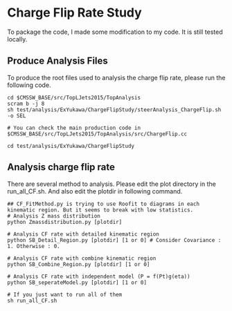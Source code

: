 # Charge Flip Rate Study

To package the code, I made some modification to my code. It is still tested locally.

## Produce Analysis Files

To produce the root files used to analysis the charge flip rate, please run the following code.

```
cd $CMSSW_BASE/src/TopLJets2015/TopAnalysis
scram b -j 8
sh test/analysis/ExYukawa/ChargeFlipStudy/steerAnalysis_ChargeFlip.sh -o SEL

# You can check the main production code in $CMSSW_BASE/src/TopLJets2015/TopAnalysis/src/ChargeFlip.cc

cd test/analysis/ExYukawa/ChargeFlipStudy

```

## Analysis charge flip rate

There are several method to analysis. Please edit the plot directory in the run\_all\_CF.sh. And also edit the plotdir in following command.

```
## CF_FitMethod.py is trying to use Roofit to diagrams in each kinematic region. But it seems to break with low statistics.
# Analysis Z mass distribution
python Zmassdistribution.py [plotdir]

# Analysis CF rate with detailed kinematic region
python SB_Detail_Region.py [plotdir] [1 or 0] # Consider Covariance : 1. Otherwise : 0.

# Analysis CF rate with combine kinematic region
python SB_Combine_Region.py [plotdir] [1 or 0]

# Analysis CF rate with independent model (P = f(Pt)g(eta))
python SB_seperateModel.py [plotdir] [1 or 0]

# If you just want to run all of them
sh run_all_CF.sh
```

